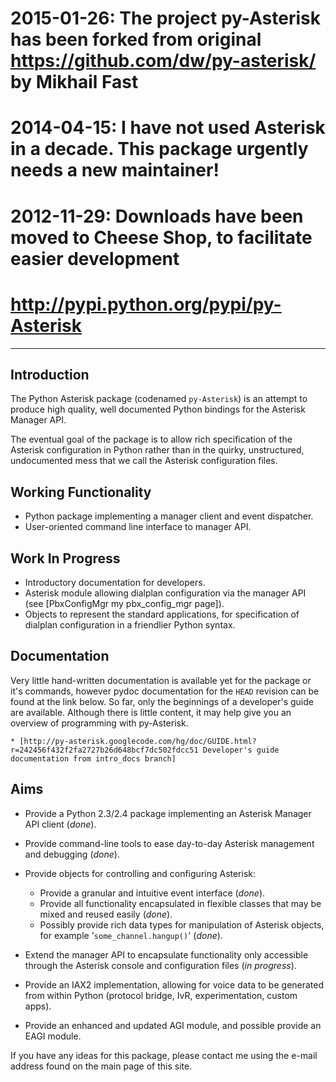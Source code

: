 # 2015-01-26: The project py-Asterisk has been forked from original https://github.com/dw/py-asterisk/ by Mikhail Fast

# 2014-04-15: I have not used Asterisk in a decade. This package urgently needs a new maintainer!

# 2012-11-29: Downloads have been moved to Cheese Shop, to facilitate easier development

# http://pypi.python.org/pypi/py-Asterisk

--------


## Introduction

The Python Asterisk package (codenamed `py-Asterisk`) is an attempt
to produce high quality, well documented Python bindings for the Asterisk
Manager API.

The eventual goal of the package is to allow rich specification of the Asterisk
configuration in Python rather than in the quirky, unstructured, undocumented
mess that we call the Asterisk configuration files.


## Working Functionality

 * Python package implementing a manager client and event dispatcher.
 * User-oriented command line interface to manager API.


## Work In Progress

 * Introductory documentation for developers.
 * Asterisk module allowing dialplan configuration via the manager API (see [PbxConfigMgr my pbx_config_mgr page]).
 * Objects to represent the standard applications, for specification of dialplan configuration in a friendlier Python syntax.


## Documentation

Very little hand-written documentation is available yet for the package or it's
commands, however pydoc documentation for the `HEAD` revision can be found at
the link below. So far, only the beginnings of a developer's guide are
available. Although there is little content, it may help give you an overview
of programming with py-Asterisk.

    * [http://py-asterisk.googlecode.com/hg/doc/GUIDE.html?r=242456f432f2fa2727b26d648bcf7dc502fdcc51 Developer's guide documentation from intro_docs branch]


## Aims

* Provide a Python 2.3/2.4 package implementing an Asterisk Manager API client (*done*).
* Provide command-line tools to ease day-to-day Asterisk management and debugging (*done*).
* Provide objects for controlling and configuring Asterisk:
  * Provide a granular and intuitive event interface (*done*).
  * Provide all functionality encapsulated in flexible classes that may be mixed and reused easily (*done*).
  * Possibly provide rich data types for manipulation of Asterisk objects, for example '`some_channel.hangup()`' (*done*).

* Extend the manager API to encapsulate functionality only accessible through the Asterisk console and configuration files (<em>in progress</em>).
* Provide an IAX2 implementation, allowing for voice data to be generated from within Python (protocol bridge, IvR, experimentation, custom apps).
* Provide an enhanced and updated AGI module, and possible provide an EAGI module. 

If you have any ideas for this package, please contact me using the e-mail
address found on the main page of this site.
